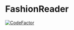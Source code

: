 # FashionReader


[![CodeFactor](https://www.codefactor.io/repository/github/yuyukuri2118/tasktool/badge)](https://www.codefactor.io/repository/github/yuyukuri2118/tasktool)
